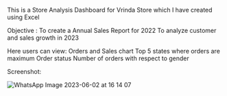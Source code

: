 This is a Store Analysis Dashboard for Vrinda Store which I have created using Excel

Objective :
To create a Annual Sales Report for 2022
To analyze customer and sales growth in 2023

Here users can view:
Orders and Sales chart
Top 5 states where orders are maximum 
Order status
Number of orders with respect to gender

Screenshot:

![WhatsApp Image 2023-06-02 at 16 14 07](https://github.com/Vanshita-Singh1/Store-Analysis/assets/114097529/4058033b-16cf-4b5f-ba9c-8ac3f1d39134)
